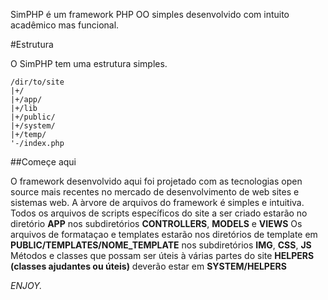 SimPHP é um framework PHP OO simples desenvolvido com intuito acadêmico mas funcional.

#Estrutura

O SimPHP tem uma estrutura simples.

    /dir/to/site
    |+/
    |+/app/
    |+/lib
    |+/public/
    |+/system/
    |+/temp/
    '-/index.php
    
    

##Começe aqui

O framework desenvolvido aqui foi projetado com as tecnologias open source mais recentes
no mercado de desenvolvimento de web sites e sistemas web.
A àrvore de arquivos do framework é simples e intuitiva.
Todos os arquivos de scripts específicos do site a ser criado estarão no diretório __APP__
				nos subdiretórios __CONTROLLERS__, __MODELS__ e __VIEWS__
Os arquivos de formataçao e templates estarão nos diretórios de template em __PUBLIC/TEMPLATES/NOME_TEMPLATE__ nos subdiretórios __IMG__, __CSS__, __JS__
Métodos e classes que possam ser úteis à várias partes do site __HELPERS (classes ajudantes ou úteis)__ deverão estar em __SYSTEM/HELPERS__

*ENJOY.*
